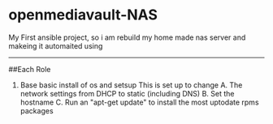 # openmediavault-NAS

My First ansible project, so i am rebuild my home made nas server and makeing it automaited 
using 

------------
##Each Role
1. Base basic install of os and setsup
     This is set up to change 
       A. The network settings from DHCP to static (including DNS)
       B. Set the hostname
       C. Run an "apt-get update" to install the most uptodate rpms packages
